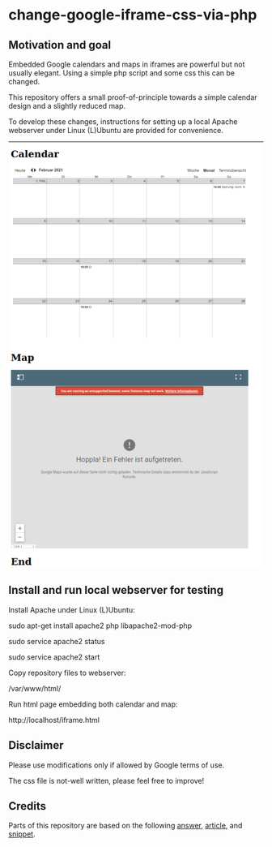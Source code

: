 # change-google-iframe-css-via-php

## Motivation and goal

Embedded Google calendars and maps in iframes are powerful but not usually elegant. Using a simple php script and some css this can be changed.

This repository offers a small proof-of-principle towards a simple calendar design and a slightly reduced map.

To develop these changes, instructions for setting up a local Apache webserver under Linux (L)Ubuntu are provided for convenience.

![Screenshot](screenshot.png)

## Install and run local webserver for testing

Install Apache under Linux (L)Ubuntu:

sudo apt-get install apache2 php libapache2-mod-php

sudo service apache2 status

sudo service apache2 start

Copy repository files to webserver:

/var/www/html/

Run html page embedding both calendar and map:

http://localhost/iframe.html

## Disclaimer

Please use modifications only if allowed by Google terms of use.

The css file is not-well written, please feel free to improve!

## Credits

Parts of this repository are based on the following [answer](https://stackoverflow.com/a/12521755/5350621), [article](https://codersgrave.com/integrating-styled-google-calendar-website/), and [snippet](https://css-tricks.com/snippets/css/css-triangle/).


